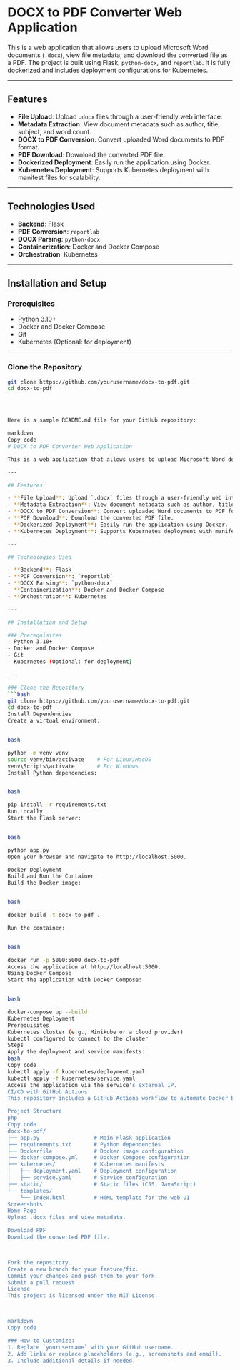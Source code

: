 # DOCX to PDF Converter Web Application

This is a web application that allows users to upload Microsoft Word documents (`.docx`), view file metadata, and download the converted file as a PDF. The project is built using Flask, `python-docx`, and `reportlab`. It is fully dockerized and includes deployment configurations for Kubernetes.

---

## Features

- **File Upload**: Upload `.docx` files through a user-friendly web interface.
- **Metadata Extraction**: View document metadata such as author, title, subject, and word count.
- **DOCX to PDF Conversion**: Convert uploaded Word documents to PDF format.
- **PDF Download**: Download the converted PDF file.
- **Dockerized Deployment**: Easily run the application using Docker.
- **Kubernetes Deployment**: Supports Kubernetes deployment with manifest files for scalability.

---

## Technologies Used

- **Backend**: Flask
- **PDF Conversion**: `reportlab`
- **DOCX Parsing**: `python-docx`
- **Containerization**: Docker and Docker Compose
- **Orchestration**: Kubernetes

---

## Installation and Setup

### Prerequisites
- Python 3.10+
- Docker and Docker Compose
- Git
- Kubernetes (Optional: for deployment)

---

### Clone the Repository
```bash
git clone https://github.com/yourusername/docx-to-pdf.git
cd docx-to-pdf




Here is a sample README.md file for your GitHub repository:

markdown
Copy code
# DOCX to PDF Converter Web Application

This is a web application that allows users to upload Microsoft Word documents (`.docx`), view file metadata, and download the converted file as a PDF. The project is built using Flask, `python-docx`, and `reportlab`. It is fully dockerized and includes deployment configurations for Kubernetes.

---

## Features

- **File Upload**: Upload `.docx` files through a user-friendly web interface.
- **Metadata Extraction**: View document metadata such as author, title, subject, and word count.
- **DOCX to PDF Conversion**: Convert uploaded Word documents to PDF format.
- **PDF Download**: Download the converted PDF file.
- **Dockerized Deployment**: Easily run the application using Docker.
- **Kubernetes Deployment**: Supports Kubernetes deployment with manifest files for scalability.

---

## Technologies Used

- **Backend**: Flask
- **PDF Conversion**: `reportlab`
- **DOCX Parsing**: `python-docx`
- **Containerization**: Docker and Docker Compose
- **Orchestration**: Kubernetes

---

## Installation and Setup

### Prerequisites
- Python 3.10+
- Docker and Docker Compose
- Git
- Kubernetes (Optional: for deployment)

---

### Clone the Repository
```bash
git clone https://github.com/yourusername/docx-to-pdf.git
cd docx-to-pdf
Install Dependencies
Create a virtual environment:


bash

python -m venv venv
source venv/bin/activate    # For Linux/MacOS
venv\Scripts\activate       # For Windows
Install Python dependencies:


bash

pip install -r requirements.txt
Run Locally
Start the Flask server:


bash

python app.py
Open your browser and navigate to http://localhost:5000.

Docker Deployment
Build and Run the Container
Build the Docker image:


bash

docker build -t docx-to-pdf .

Run the container:


bash

docker run -p 5000:5000 docx-to-pdf
Access the application at http://localhost:5000.
Using Docker Compose
Start the application with Docker Compose:


bash

docker-compose up --build
Kubernetes Deployment
Prerequisites
Kubernetes cluster (e.g., Minikube or a cloud provider)
kubectl configured to connect to the cluster
Steps
Apply the deployment and service manifests:
bash
Copy code
kubectl apply -f kubernetes/deployment.yaml
kubectl apply -f kubernetes/service.yaml
Access the application via the service's external IP.
CI/CD with GitHub Actions
This repository includes a GitHub Actions workflow to automate Docker builds and push the image to Docker Hub.

Project Structure
php
Copy code
docx-to-pdf/
├── app.py                 # Main Flask application
├── requirements.txt       # Python dependencies
├── Dockerfile             # Docker image configuration
├── docker-compose.yml     # Docker Compose configuration
├── kubernetes/            # Kubernetes manifests
│   ├── deployment.yaml    # Deployment configuration
│   ├── service.yaml       # Service configuration
├── static/                # Static files (CSS, JavaScript)
└── templates/
    └── index.html         # HTML template for the web UI
Screenshots
Home Page
Upload .docx files and view metadata.

Download PDF
Download the converted PDF file.



Fork the repository.
Create a new branch for your feature/fix.
Commit your changes and push them to your fork.
Submit a pull request.
License
This project is licensed under the MIT License.



markdown
Copy code

### How to Customize:
1. Replace `yourusername` with your GitHub username.
2. Add links or replace placeholders (e.g., screenshots and email).
3. Include additional details if needed.








